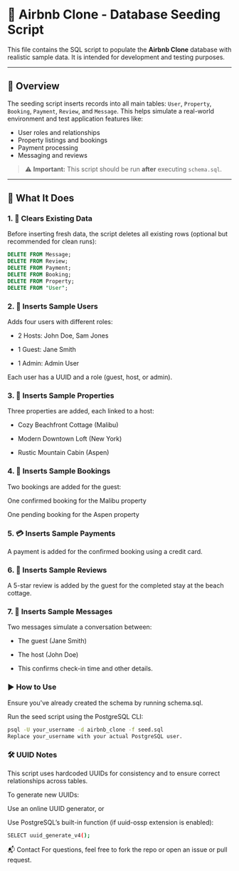 # 🌱 Airbnb Clone - Database Seeding Script

This file contains the SQL script to populate the **Airbnb Clone** database with realistic sample data. It is intended for development and testing purposes.

---

## 📄 Overview

The seeding script inserts records into all main tables: `User`, `Property`, `Booking`, `Payment`, `Review`, and `Message`. This helps simulate a real-world environment and test application features like:

- User roles and relationships  
- Property listings and bookings  
- Payment processing  
- Messaging and reviews

> ⚠️ **Important:** This script should be run **after** executing `schema.sql`.

---

## 📁 What It Does

### 1. 🧹 Clears Existing Data

Before inserting fresh data, the script deletes all existing rows (optional but recommended for clean runs):

```sql
DELETE FROM Message;
DELETE FROM Review;
DELETE FROM Payment;
DELETE FROM Booking;
DELETE FROM Property;
DELETE FROM "User";
```

### 2. 👤 Inserts Sample Users

Adds four users with different roles:

- 2 Hosts: John Doe, Sam Jones

- 1 Guest: Jane Smith

- 1 Admin: Admin User

Each user has a UUID and a role (guest, host, or admin).

### 3. 🏡 Inserts Sample Properties

Three properties are added, each linked to a host:

- Cozy Beachfront Cottage (Malibu)

- Modern Downtown Loft (New York)

- Rustic Mountain Cabin (Aspen)

### 4. 📅 Inserts Sample Bookings

Two bookings are added for the guest:

One confirmed booking for the Malibu property

One pending booking for the Aspen property

### 5. 💳 Inserts Sample Payments

A payment is added for the confirmed booking using a credit card.

### 6. 🌟 Inserts Sample Reviews

A 5-star review is added by the guest for the completed stay at the beach cottage.

### 7. 💬 Inserts Sample Messages

Two messages simulate a conversation between:

- The guest (Jane Smith)

- The host (John Doe)

- This confirms check-in time and other details.

### ▶️ How to Use

Ensure you've already created the schema by running schema.sql.

Run the seed script using the PostgreSQL CLI:

```bash
psql -U your_username -d airbnb_clone -f seed.sql
Replace your_username with your actual PostgreSQL user.
```

### 🛠️ UUID Notes

This script uses hardcoded UUIDs for consistency and to ensure correct relationships across tables.

To generate new UUIDs:

Use an online UUID generator, or

Use PostgreSQL’s built-in function (if uuid-ossp extension is enabled):

```bash
SELECT uuid_generate_v4();
```

📬 Contact
For questions, feel free to fork the repo or open an issue or pull request.
